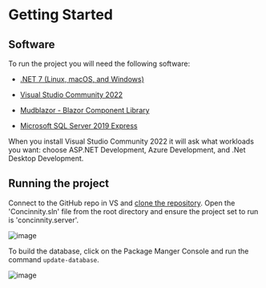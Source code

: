 # Getting Started

## Software
To run the project you will need the following software:

- [.NET 7 (Linux, macOS, and Windows)](https://dotnet.microsoft.com/en-us/download/dotnet/7.0)
  
- [Visual Studio Community 2022](https://visualstudio.microsoft.com/vs/)
  
- [Mudblazor - Blazor Component Library](https://mudblazor.com/)

- [Microsoft SQL Server 2019 Express](https://www.microsoft.com/en-in/download/details.aspx?id=101064)
  
When you install Visual Studio Community 2022 it will ask what workloads you want: choose ASP.NET Development, Azure Development, and .Net Desktop Development.

## Running the project

Connect to the GitHub repo in VS and [clone the repository](https://learn.microsoft.com/en-us/visualstudio/version-control/git-clone-repository?view=vs-2022). Open the 'Concinnity.sln' file from the root directory and ensure the project set to run is 'concinnity.server'.

![image](https://github.com/DeltaNaught/testrepo/assets/161193257/d80e9112-f10e-4ed5-b122-fed4bee8fd85)

To build the database, click on the Package Manger Console and run the command `update-database`.

![image](https://github.com/DeltaNaught/testrepo/assets/161193257/6e0792d1-65c5-467d-a30a-103350123ed2)

